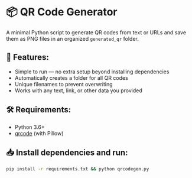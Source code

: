 # 📦 QR Code Generator 

A minimal Python script to generate QR codes from text or URLs and save them as PNG files in an organized `generated_qr` folder.

## 🚀 Features:
- Simple to run — no extra setup beyond installing dependencies
- Automatically creates a folder for all QR codes
- Unique filenames to prevent overwriting
- Works with any text, link, or other data you provided

## 🛠 Requirements:
- Python 3.6+
- [qrcode](https://pypi.org/project/qrcode/) (with Pillow)

## 📥 Install dependencies and run:
```bash
pip install -r requirements.txt && python qrcodegen.py
